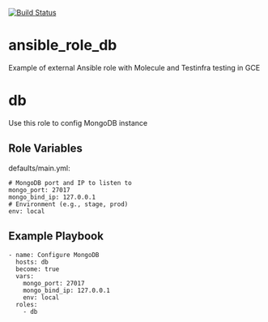 [![Build Status](https://travis-ci.com/sergetol/ansible_role_db.svg?branch=master)](https://travis-ci.com/sergetol/ansible_role_db)

# ansible_role_db

Example of external Ansible role with Molecule and Testinfra testing in GCE


db
==

Use this role to config MongoDB instance

Role Variables
--------------

defaults/main.yml:

```
# MongoDB port and IP to listen to
mongo_port: 27017
mongo_bind_ip: 127.0.0.1
# Environment (e.g., stage, prod)
env: local
```

Example Playbook
----------------

```
- name: Configure MongoDB
  hosts: db
  become: true
  vars:
    mongo_port: 27017
    mongo_bind_ip: 127.0.0.1
    env: local
  roles:
    - db
```
